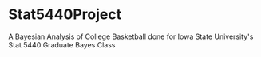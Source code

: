 # Stat5440Project
A Bayesian Analysis of College Basketball done for Iowa State University's Stat 5440 Graduate Bayes Class
